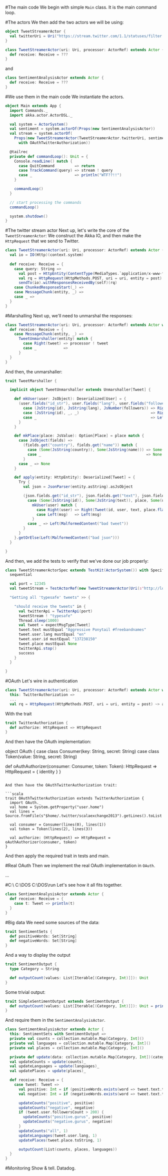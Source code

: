 #The main code
We begin with simple ``Main`` class. It is the main command loop.

#The actors
We then add the two actors we will be using:

```scala
object TweetStreamerActor {
  val twitterUri = Uri("https://stream.twitter.com/1.1/statuses/filter.json")
}

class TweetStreamerActor(uri: Uri, processor: ActorRef) extends Actor {
  def receive: Receive = ???
}
```

and

```scala
class SentimentAnalysisActor extends Actor {
  def receive: Receive = ???
}
```

#We use them in the main code
We instantiate the actors.

```scala
object Main extends App {
  import Commands._
  import akka.actor.ActorDSL._

  val system = ActorSystem()
  val sentiment = system.actorOf(Props(new SentimentAnalysisActor))
  val stream = system.actorOf(
    Props(new TweetStreamerActor(TweetStreamerActor.twitterUri, sentiment) 
      with OAuthTwitterAuthorization))

  @tailrec
  private def commandLoop(): Unit = {
    Console.readLine() match {
      case QuitCommand         => return
      case TrackCommand(query) => stream ! query
      case _                   => println("WTF??!!")
    }

    commandLoop()
  }

  // start processing the commands
  commandLoop()

  system.shutdown()
}
```

#The twitter stream actor
Next up, let's write the core of the ``TweetStreamerActor``: We construct the Akka IO, and then make the ``HttpRequest`` that we send to Twitter.

```scala
class TweetStreamerActor(uri: Uri, processor: ActorRef) extends Actor {
  val io = IO(Http)(context.system)
  
  def receive: Receive = {
    case query: String =>
      val post = HttpEntity(ContentType(MediaTypes.`application/x-www-form-urlencoded`), s"track=$query")
      val rq = HttpRequest(HttpMethods.POST, uri = uri, entity = post)
      sendTo(io).withResponsesReceivedBy(self)(rq)
    case ChunkedResponseStart(_) =>
    case MessageChunk(entity, _) =>
    case _ =>
  }
}
```

#Marshalling
Next up, we'll need to unmarshal the responses:

```scala
class TweetStreamerActor(uri: Uri, processor: ActorRef) extends Actor with TweetMarshaller {
  def receive: Receive = {
    case MessageChunk(entity, _) =>
      TweetUnmarshaller(entity) match {
        case Right(tweet) => processor ! tweet
        case _            =>
      }
  }
}
```

And then, the unmarshaller:

```scala
trait TweetMarshaller {

  implicit object TweetUnmarshaller extends Unmarshaller[Tweet] {

    def mkUser(user: JsObject): Deserialized[User] = {
      (user.fields("id_str"), user.fields("lang"), user.fields("followers_count")) match {
        case (JsString(id), JsString(lang), JsNumber(followers)) => Right(User(id, lang, followers.toInt))
        case (JsString(id), _, _)                                => Right(User(id, "", 0))
        case _                                                   => Left(MalformedContent("bad user"))
      }
    }

    def mkPlace(place: JsValue): Option[Place] = place match {
      case JsObject(fields) =>
        (fields.get("country"), fields.get("name")) match {
          case (Some(JsString(country)), Some(JsString(name))) => Some(Place(country, name))
          case _                                               => None
        }
      case _ => None
    }

    def apply(entity: HttpEntity): Deserialized[Tweet] = {
      Try {
        val json = JsonParser(entity.asString).asJsObject

        (json.fields.get("id_str"), json.fields.get("text"), json.fields.get("place"), json.fields.get("user")) match {
          case (Some(JsString(id)), Some(JsString(text)), place, Some(user: JsObject)) =>
            mkUser(user) match {
              case Right(user) => Right(Tweet(id, user, text, place.flatMap(mkPlace)))
              case Left(msg)   => Left(msg)
            }
          case _ => Left(MalformedContent("bad tweet"))
        }
      }
    }.getOrElse(Left(MalformedContent("bad json")))
  }

}
```

And then, we add the tests to verify that we've done our job properly:

```scala
class TweetStreamerActorSpec extends TestKit(ActorSystem()) with SpecificationLike with ImplicitSender {
  sequential

  val port = 12345
  val tweetStream = TestActorRef(new TweetStreamerActor(Uri(s"http://localhost:$port/"), testActor))

  "Getting all 'typesafe' tweets" >> {

    "should receive the tweets" in {
      val twitterApi = TwitterApi(port)
      tweetStream ! "typesafe"
      Thread.sleep(1000)
      val tweet = expectMsgType[Tweet]
      tweet.text mustEqual "Aggressive Ponytail #freebandnames"
      tweet.user.lang mustEqual "en"
      tweet.user.id mustEqual "137238150"
      tweet.place mustEqual None
      twitterApi.stop()
      success
    }
  }

}
```

#OAuth
Let's wire in authentication

```scala
class TweetStreamerActor(uri: Uri, processor: ActorRef) extends Actor with TweetMarshaller {
  this: TwitterAuthorization =>
  ...
  val rq = HttpRequest(HttpMethods.POST, uri = uri, entity = post) ~> authorize
```

With the trait

```scala
trait TwitterAuthorization {
  def authorize: HttpRequest => HttpRequest
}
```

And then have the OAuth implementation:

object OAuth {
  case class Consumer(key: String, secret: String)
  case class Token(value: String, secret: String)

  def oAuthAuthorizer(consumer: Consumer, token: Token): HttpRequest => HttpRequest = {
    identity
  }
}
```

And then have the OAuthTwitterAuthorization trait:

```scala
trait OAuthTwitterAuthorization extends TwitterAuthorization {
  import OAuth._
  val home = System.getProperty("user.home")
  val lines = Source.fromFile(s"$home/.twitter/scalaexchange2013").getLines().toList

  val consumer = Consumer(lines(0), lines(1))
  val token = Token(lines(2), lines(3))

  val authorize: (HttpRequest) => HttpRequest = oAuthAuthorizer(consumer, token)
}
```

And then apply the required trait in tests and main.

#Real OAuth
Then we implement the real OAuth implementation in ``OAuth``.

...

#C:\ C:\DOS C:\DOS\run
Let's see how it all fits together.

```scala
class SentimentAnalysisActor extends Actor {
  def receive: Receive = {
    case t: Tweet => println(t)
  }
}
```

#Big data
We need some sources of the data:

```scala
trait SentimentSets {
  def positiveWords: Set[String]
  def negativeWords: Set[String]
}
```

And a way to display the output

```scala
trait SentimentOutput {
  type Category = String

  def outputCount(values: List[Iterable[(Category, Int)]]): Unit
}
```

Some trivial output:

```scala
trait SimpleSentimentOutput extends SentimentOutput {
  def outputCount(values: List[Iterable[(Category, Int)]]): Unit = println(values)
}
```

And require them in the ``SentimentAnalysisActor``.

```scala
class SentimentAnalysisActor extends Actor {
  this: SentimentSets with SentimentOutput =>
  private val counts = collection.mutable.Map[Category, Int]()
  private val languages = collection.mutable.Map[Category, Int]()
  private val places = collection.mutable.Map[Category, Int]()

  private def update(data: collection.mutable.Map[Category, Int])(category: Category, delta: Int): Unit = data.put(category, data.getOrElse(category, 0) + delta)
  val updateCounts = update(counts)_
  val updateLanguages = update(languages)_
  val updatePlaces = update(places)_

  def receive: Receive = {
    case tweet: Tweet =>
      val positive: Int = if (positiveWords.exists(word => tweet.text.toLowerCase contains word)) 1 else 0
      val negative: Int = if (negativeWords.exists(word => tweet.text.toLowerCase contains word)) 1 else 0

      updateCounts("positive", positive)
      updateCounts("negative", negative)
      if (tweet.user.followersCount > 200) {
        updateCounts("positive.gurus", positive)
        updateCounts("negative.gurus", negative)
      }
      updateCounts("all", 1)
      updateLanguages(tweet.user.lang, 1)
      updatePlaces(tweet.place.toString, 1)

      outputCount(List(counts, places, languages))
  }
}
```

#Monitoring
Show & tell. Datadog.